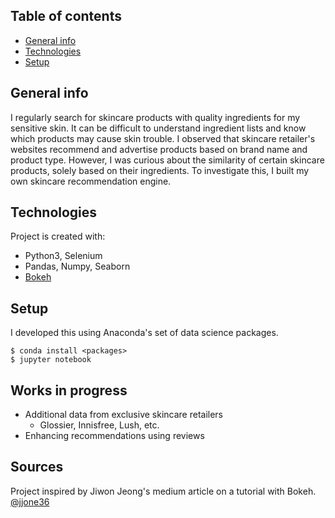 ## Table of contents
* [General info](#general-info)
* [Technologies](#technologies)
* [Setup](#setup)

## General info
I regularly search for skincare products with quality ingredients for
my sensitive skin. It can be difficult to understand ingredient lists
and know which products may cause skin trouble. I observed that
skincare retailer's websites recommend and advertise products based on
brand name and product type. However, I was curious about the
similarity of certain skincare products, solely based on their
ingredients. To investigate this, I built my own skincare
recommendation engine.


## Technologies
Project is created with:
* Python3, Selenium
* Pandas, Numpy, Seaborn
* [Bokeh](https://docs.bokeh.org/en/latest/index.html)

## Setup
I developed this using Anaconda's set of data science packages.

```
$ conda install <packages>
$ jupyter notebook
```


## Works in progress


- Additional data from exclusive skincare retailers
	-	Glossier, Innisfree, Lush, etc.
- Enhancing recommendations using reviews


## Sources
Project inspired by Jiwon Jeong's medium article on a tutorial with Bokeh.  [@jjone36](https://towardsdatascience.com/for-your-skin-beauty-mapping-cosmetic-items-with-bokeh-af7523ca68e5)
